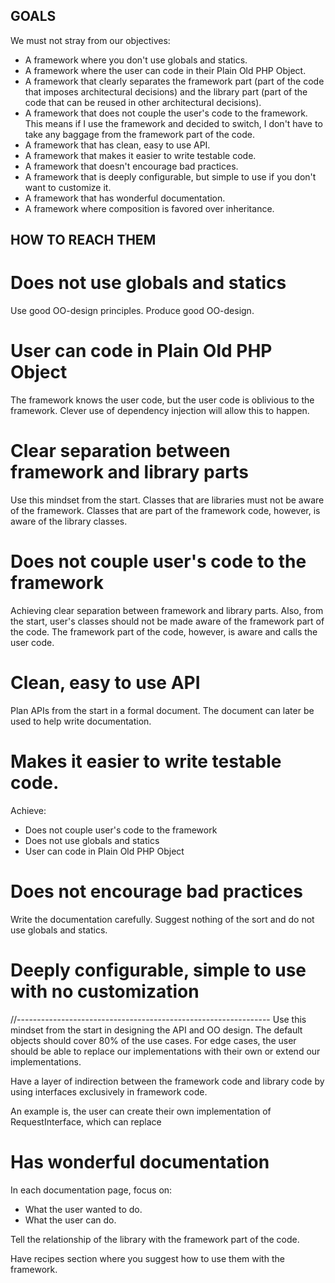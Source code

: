 GOALS
-----

We must not stray from our objectives:

- A framework where you don't use globals and statics.
- A framework where the user can code in their Plain Old PHP Object.
- A framework that clearly separates the framework part (part of
  the code that imposes architectural decisions) and the library
  part (part of the code that can be reused in other architectural
  decisions).
- A framework that does not couple the user's code to the
  framework. This means if I use the framework and decided to
  switch, I don't have to take any baggage from the framework
  part of the code.
- A framework that has clean, easy to use API.
- A framework that makes it easier to write testable code.
- A framework that doesn't encourage bad practices.
- A framework that is deeply configurable, but simple to use if
  you don't want to customize it.
- A framework that has wonderful documentation.
- A framework where composition is favored over inheritance.


HOW TO REACH THEM
-----------------

# Does not use globals and statics

Use good OO-design principles. Produce good OO-design.

# User can code in Plain Old PHP Object

The framework knows the user code, but the user code is oblivious
to the framework. Clever use of dependency injection will allow
this to happen.

# Clear separation between framework and library parts

Use this mindset from the start. Classes that are libraries must
not be aware of the framework. Classes that are part of the
framework code, however, is aware of the library classes.

# Does not couple user's code to the framework

Achieving clear separation between framework and library parts.
Also, from the start, user's classes should not be made aware
of the framework part of the code. The framework part of the
code, however, is aware and calls the user code.

# Clean, easy to use API

Plan APIs from the start in a formal document. The document can
later be used to help write documentation.

# Makes it easier to write testable code.

Achieve:

- Does not couple user's code to the framework
- Does not use globals and statics
- User can code in Plain Old PHP Object

# Does not encourage bad practices

Write the documentation carefully. Suggest nothing of the sort
and do not use globals and statics.

# Deeply configurable, simple to use with no customization

//---------------------------------------------------------------
Use this mindset from the start in designing the API and OO
design. The default objects should cover 80% of the use cases.
For edge cases, the user should be able to replace our
implementations with their own or extend our implementations.

Have a layer of indirection between the framework code and
library code by using interfaces exclusively in framework code.

An example is, the user can create their own implementation of
RequestInterface, which can replace 

# Has wonderful documentation

In each documentation page, focus on:

- What the user wanted to do.
- What the user can do.

Tell the relationship of the library with the framework part of
the code.

Have recipes section where you suggest how to use them with the
framework.




